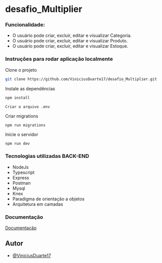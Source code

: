 # desafio_Multiplier

### Funcionalidade:

- O usuário pode criar, excluir, editar e visualizar Categoria.
- O usuário pode criar, excluir, editar e visualizar Produto.
- O usuário pode criar, excluir, editar e visualizar Estoque.


 ### Instruções para rodar aplicação localmente
 
 Clone o projeto

```bash
git clone https://github.com/ViniciusDuarte17/desafio_Multiplier.git
```
Instale as dependências

```bash
npm install
```

```bash
Criar o arquivo .env
```

Criar migrations

```
npm run migrations
```
Inicie o servidor

```
npm run dev
```

### Tecnologias utilizadas BACK-END
 - NodeJs
 - Typescript
 - Express
 - Postman
 - Mysql
 - Knex
 - Paradigma de orientação a objetos
 - Arquitetura em camadas

 ### Documentação

[Documentação](https://documenter.getpostman.com/view/19713876/2s7Z13jiHb)

## Autor

- [@ViniciusDuarte17](https://github.com/ViniciusDuarte17)
